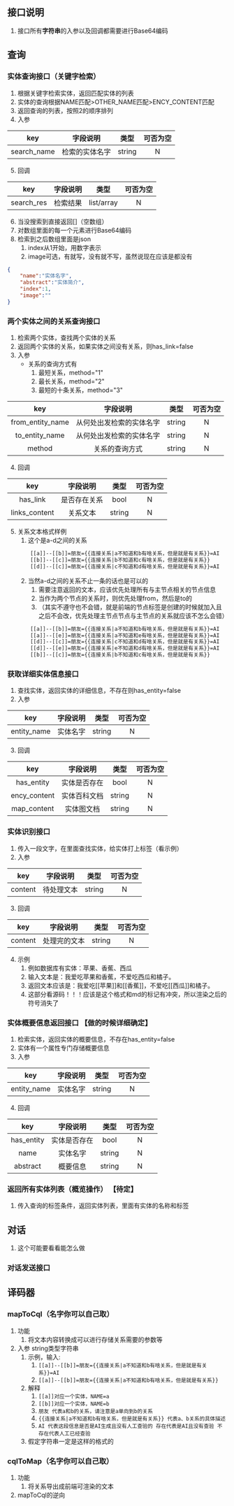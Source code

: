 ## 接口说明
1. 接口所有**字符串**的入参以及回调都需要进行Base64编码
## 查询

### 实体查询接口（关键字检索）

1. 根据关键字检索实体，返回匹配实体的列表
2. 实体的查询根据NAME匹配>OTHER_NAME匹配>ENCY_CONTENT匹配
3. 返回查询的列表，按照2的顺序排列
4. 入参

| key | 字段说明 | 类型 | 可否为空 |
|:---:|:---:|:---:|:---:|
| search_name | 检索的实体名字 | string | N |
5. 回调

| key | 字段说明 | 类型 | 可否为空 |
|:---:|:---:|:---:|:---:|
| search_res | 检索结果 | list/array | N |

6. 当没搜索到直接返回[]（空数组）
7. 对数组里面的每一个元素进行Base64编码
8. 检索到之后数组里面是json
    1. index从1开始，用数字表示
    2. image可选，有就写，没有就不写，虽然说现在应该是都没有
```json
{
    "name":"实体名字",
    "abstract":"实体简介",
    "index":1,
    "image":""
}
```

### 两个实体之间的关系查询接口

1. 检索两个实体，查找两个实体的关系
2. 返回两个实体的关系，如果实体之间没有关系，则has_link=false
3. 入参
    + 关系的查询方式有
        1. 最短关系，method="1"
        2. 最长关系，method="2"
        3. 最短的十条关系，method="3"

| key | 字段说明 | 类型 | 可否为空 |
|:---:|:---:|:---:|:---:|
| from_entity_name | 从何处出发检索的实体名字 | string | N |
| to_entity_name | 从何处出发检索的实体名字 | string | N |
| method | 关系的查询方式 | string | N |
4. 回调

| key | 字段说明 | 类型 | 可否为空 |
|:---:|:---:|:---:|:---:|
| has_link | 是否存在关系 | bool | N |
| links_content | 关系文本 | string | N |

5. 关系文本格式样例
    1. 这个是a-d之间的关系
    ```txt
        [[a]]--[[b]]=朋友={{连接关系|a不知道和b有啥关系，但是就是有关系}}=AI
        [[b]]--[[c]]=朋友={{连接关系|b不知道和c有啥关系，但是就是有关系}}
        [[d]]--[[c]]=朋友={{连接关系|c不知道和d有啥关系，但是就是有关系}}=AI
    ```
    2. 当然a-d之间的关系不止一条的话也是可以的
        1. 需要注意返回的文本，应该优先处理所有与主节点相关的节点信息
        2. 当作为两个节点的关系时，则优先处理from，然后是to的
        3. （其实不遵守也不会错，就是前端的节点标签是创建的时候就加入且之后不会改，优先处理主节点节点与主节点的关系就应该不怎么会错）
    ```txt
        [[a]]--[[b]]=朋友={{连接关系|a不知道和b有啥关系，但是就是有关系}}=AI
        [[a]]--[[e]]=朋友={{连接关系|a不知道和e有啥关系，但是就是有关系}}=AI
        [[d]]--[[c]]=朋友={{连接关系|c不知道和d有啥关系，但是就是有关系}}=AI
        [[d]]--[[e]]=朋友={{连接关系|e不知道和d有啥关系，但是就是有关系}}=AI
        [[b]]--[[c]]=朋友={{连接关系|b不知道和c有啥关系，但是就是有关系}}
    ```


### 获取详细实体信息接口

1. 查找实体，返回实体的详细信息，不存在则has_entity=false
2. 入参

| key | 字段说明 | 类型 | 可否为空 |
|:---:|:---:|:---:|:---:|
| entity_name | 实体名字 | string | N |

3. 回调

| key | 字段说明 | 类型 | 可否为空 |
|:---:|:---:|:---:|:---:|
| has_entity | 实体是否存在 | bool | N |
| ency_content | 实体百科文档 | string | N |
| map_content | 实体图文档 | string | N |

### 实体识别接口

1. 传入一段文字，在里面查找实体，给实体打上标签（看示例）
2. 入参

| key | 字段说明 | 类型 | 可否为空 |
|:---:|:---:|:---:|:---:|
| content | 待处理文本 | string | N |

3. 回调

| key | 字段说明 | 类型 | 可否为空 |
|:---:|:---:|:---:|:---:|
| content | 处理完的文本 | string | N |

4. 示例
    1. 例如数据库有实体：苹果、香蕉、西瓜
    2. 输入文本是：我爱吃苹果和香蕉，不爱吃西瓜和橘子。
    3. 返回文本应该是：我爱吃[[苹果]]和[[香蕉]]，不爱吃[[西瓜]]和橘子。
    4. 这部分看源码！！！应该是这个格式和md的标记有冲突，所以渲染之后的符号消失了

### 实体概要信息返回接口 【做的时候详细确定】

1. 检索实体，返回实体的概要信息，不存在has_entity=false
2. 实体有一个属性专门存储概要信息
3. 入参

| key | 字段说明 | 类型 | 可否为空 |
|:---:|:---:|:---:|:---:|
| entity_name | 实体名字 | string | N |

4. 回调

| key | 字段说明 | 类型 | 可否为空 |
|:---:|:---:|:---:|:---:|
| has_entity | 实体是否存在 | bool | N |
| name | 实体名字 | string | N |
| abstract | 概要信息 | string | N |

### 返回所有实体列表（概览操作） 【待定】

1. 传入查询的标签条件，返回实体列表，里面有实体的名称和标签

## 对话

1. 这个可能要看看能怎么做

### 对话发送接口

## 译码器

### mapToCql（名字你可以自己取）
1. 功能
    1. 将文本内容转换成可以进行存储关系需要的参数等
2. 入参 string类型字符串
    1. 示例，输入:
        1. ``` [[a]]--[[b]]=朋友={{连接关系|a不知道和b有啥关系，但是就是有关系}}=AI ```
        2. ``` [[a]]--[[b]]=朋友={{连接关系|a不知道和b有啥关系，但是就是有关系}} ```
    2. 解释
        1. ```[[a]]对应一个实体，NAME=a```
        2. ```[[b]]对应一个实体，NAME=b```
        3. ```朋友 代表a和b的关系，请注意是a单向到b的关系```
        4. ```{{连接关系|a不知道和b有啥关系，但是就是有关系}} 代表a、b关系的具体描述```
        5. ```AI 代表这段信息是否是AI生成且没有人工查验的 存在代表是AI且没有查验 不存在代表人工已经查验```
    3. 假定字符串一定是这样的格式的

### cqlToMap（名字你可以自己取）
1. 功能
    1. 将关系导出成前端可渲染的文本
2. mapToCql的逆向